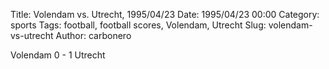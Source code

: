 Title: Volendam vs. Utrecht, 1995/04/23
Date: 1995/04/23 00:00
Category: sports
Tags: football, football scores, Volendam, Utrecht
Slug: volendam-vs-utrecht
Author: carbonero


Volendam 0 - 1 Utrecht
